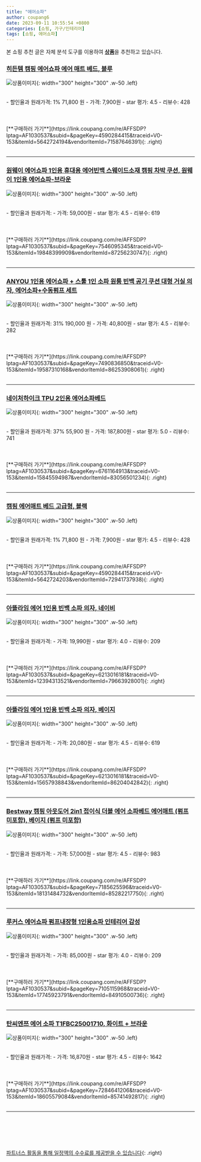 ```yaml
---
title: "에어쇼파"
author: coupang6
date: 2023-09-11 10:55:54 +0800
categories: [쇼핑, 가구/인테리어]
tags: [쇼핑, 에어쇼파]
---
```


본 쇼핑 추천 글은 자체 분석 도구를 이용하여 [**상품**](https://link.coupang.com/a/bao1ui)을 추천하고 있습니다.

### [히든템 캠핑 에어쇼파 에어 매트 베드, 블루](https://link.coupang.com/re/AFFSDP?lptag=AF1030537&subid=&pageKey=4590284415&traceid=V0-153&itemId=5642724194&vendorItemId=71587646391)

![상품이미지](https://thumbnail8.coupangcdn.com/thumbnails/remote/230x230ex/image/retail/images/2020/09/17/11/9/17a1fecf-8c41-4426-bdfc-d2b247526b50.jpg){: width="300" height="300" .w-50 .left}


<br>
- 할인율과 원래가격: 1%  71,800   원
- 가격: 7,900원
- star 평가: 4.5
- 리뷰수: 428
<br>
<br>
<br>
<br>
[**구매하러 가기**](https://link.coupang.com/re/AFFSDP?lptag=AF1030537&subid=&pageKey=4590284415&traceid=V0-153&itemId=5642724194&vendorItemId=71587646391){: .right}
<br>
<br>

---

### [원웨이 에어쇼파 1인용 휴대용 에어빈백 스웨이드소재 캠핑 차박 쿠션, 원웨이 1인용 에어쇼파-브라운](https://link.coupang.com/re/AFFSDP?lptag=AF1030537&subid=&pageKey=7546095345&traceid=V0-153&itemId=19848399909&vendorItemId=87256230747)

![상품이미지](https://thumbnail9.coupangcdn.com/thumbnails/remote/230x230ex/image/vendor_inventory/a589/bb2d329885b9521ba11ff887cac3fd572a1ca4145217f7dacd73bab566db.jpg){: width="300" height="300" .w-50 .left}


<br>
- 할인율과 원래가격: 
- 가격: 59,000원
- star 평가: 4.5
- 리뷰수: 619
<br>
<br>
<br>
<br>
[**구매하러 가기**](https://link.coupang.com/re/AFFSDP?lptag=AF1030537&subid=&pageKey=7546095345&traceid=V0-153&itemId=19848399909&vendorItemId=87256230747){: .right}
<br>
<br>

---

### [ANYOU 1인용 에어쇼파 + 스툴 1인 소파 원룸 빈백 공기 쿠션 대형 거실 의자, 에어소파+수동펌프 세트](https://link.coupang.com/re/AFFSDP?lptag=AF1030537&subid=&pageKey=7490836850&traceid=V0-153&itemId=19587310168&vendorItemId=86253908061)

![상품이미지](https://thumbnail6.coupangcdn.com/thumbnails/remote/230x230ex/image/vendor_inventory/7cf7/558dd4c3eebe709e42ae10442b15d503ed46e8b0c183bd38d9e525aeb9ac.jpg){: width="300" height="300" .w-50 .left}


<br>
- 할인율과 원래가격: 31%  190,000   원
- 가격: 40,800원
- star 평가: 4.5
- 리뷰수: 282
<br>
<br>
<br>
<br>
[**구매하러 가기**](https://link.coupang.com/re/AFFSDP?lptag=AF1030537&subid=&pageKey=7490836850&traceid=V0-153&itemId=19587310168&vendorItemId=86253908061){: .right}
<br>
<br>

---

### [네이처하이크 TPU 2인용 에어소파베드](https://link.coupang.com/re/AFFSDP?lptag=AF1030537&subid=&pageKey=6761164913&traceid=V0-153&itemId=15845594987&vendorItemId=83056501234)

![상품이미지](https://thumbnail8.coupangcdn.com/thumbnails/remote/230x230ex/image/vendor_inventory/8ef5/ebf757e821af8389285ada785f080cd3b04fa81a83e696ba22767f2da739.png){: width="300" height="300" .w-50 .left}


<br>
- 할인율과 원래가격: 37%  55,900   원
- 가격: 187,800원
- star 평가: 5.0
- 리뷰수: 741
<br>
<br>
<br>
<br>
[**구매하러 가기**](https://link.coupang.com/re/AFFSDP?lptag=AF1030537&subid=&pageKey=6761164913&traceid=V0-153&itemId=15845594987&vendorItemId=83056501234){: .right}
<br>
<br>

---

### [캠핑 에어매트 베드 고급형, 블랙](https://link.coupang.com/re/AFFSDP?lptag=AF1030537&subid=&pageKey=4590284415&traceid=V0-153&itemId=5642724203&vendorItemId=72941737938)

![상품이미지](https://thumbnail6.coupangcdn.com/thumbnails/remote/230x230ex/image/retail/images/2020/12/11/15/8/11552699-8992-4ad4-8cdc-52588d3f8b5e.jpg){: width="300" height="300" .w-50 .left}


<br>
- 할인율과 원래가격: 1%  71,800   원
- 가격: 7,900원
- star 평가: 4.5
- 리뷰수: 428
<br>
<br>
<br>
<br>
[**구매하러 가기**](https://link.coupang.com/re/AFFSDP?lptag=AF1030537&subid=&pageKey=4590284415&traceid=V0-153&itemId=5642724203&vendorItemId=72941737938){: .right}
<br>
<br>

---

### [아뜰라임 에어 1인용 빈백 소파 의자, 네이비](https://link.coupang.com/re/AFFSDP?lptag=AF1030537&subid=&pageKey=6213016181&traceid=V0-153&itemId=12394313521&vendorItemId=79663928001)

![상품이미지](https://thumbnail10.coupangcdn.com/thumbnails/remote/230x230ex/image/retail/images/9104104866539799-fcec50c3-7bce-4774-95de-5ada979e546e.png){: width="300" height="300" .w-50 .left}


<br>
- 할인율과 원래가격: 
- 가격: 19,990원
- star 평가: 4.0
- 리뷰수: 209
<br>
<br>
<br>
<br>
[**구매하러 가기**](https://link.coupang.com/re/AFFSDP?lptag=AF1030537&subid=&pageKey=6213016181&traceid=V0-153&itemId=12394313521&vendorItemId=79663928001){: .right}
<br>
<br>

---

### [아뜰라임 에어 1인용 빈백 소파 의자, 베이지](https://link.coupang.com/re/AFFSDP?lptag=AF1030537&subid=&pageKey=6213016181&traceid=V0-153&itemId=15657938843&vendorItemId=86204042842)

![상품이미지](https://thumbnail10.coupangcdn.com/thumbnails/remote/230x230ex/image/vendor_inventory/5ab8/679c5f047c60407122b1d5763e7c142675c12b4fecf7d1fb4f0c2769148b.png){: width="300" height="300" .w-50 .left}


<br>
- 할인율과 원래가격: 
- 가격: 20,080원
- star 평가: 4.5
- 리뷰수: 619
<br>
<br>
<br>
<br>
[**구매하러 가기**](https://link.coupang.com/re/AFFSDP?lptag=AF1030537&subid=&pageKey=6213016181&traceid=V0-153&itemId=15657938843&vendorItemId=86204042842){: .right}
<br>
<br>

---

### [Bestway 캠핑 아웃도어 2in1 접이식 더블 에어 소파베드 에어매트 (펌프 미포함), 베이지 (펌프 미포함)](https://link.coupang.com/re/AFFSDP?lptag=AF1030537&subid=&pageKey=7185625596&traceid=V0-153&itemId=18131484732&vendorItemId=85282217750)

![상품이미지](https://thumbnail7.coupangcdn.com/thumbnails/remote/230x230ex/image/vendor_inventory/e1c3/d5fc70c4efc935eac8d0233c093ea0b77d1b407db00123e9942fc40d549a.jpg){: width="300" height="300" .w-50 .left}


<br>
- 할인율과 원래가격: 
- 가격: 57,000원
- star 평가: 4.5
- 리뷰수: 983
<br>
<br>
<br>
<br>
[**구매하러 가기**](https://link.coupang.com/re/AFFSDP?lptag=AF1030537&subid=&pageKey=7185625596&traceid=V0-153&itemId=18131484732&vendorItemId=85282217750){: .right}
<br>
<br>

---

### [루커스 에어쇼파 펌프내장형 1인용쇼파 인테리어 감성](https://link.coupang.com/re/AFFSDP?lptag=AF1030537&subid=&pageKey=7105115968&traceid=V0-153&itemId=17745923791&vendorItemId=84910500736)

![상품이미지](https://thumbnail7.coupangcdn.com/thumbnails/remote/230x230ex/image/vendor_inventory/748a/2edbad7ff3aaacd599e5edca51352ea977d36bc7e3770fd3d2c571e19e1e.jpg){: width="300" height="300" .w-50 .left}


<br>
- 할인율과 원래가격: 
- 가격: 85,000원
- star 평가: 4.0
- 리뷰수: 209
<br>
<br>
<br>
<br>
[**구매하러 가기**](https://link.coupang.com/re/AFFSDP?lptag=AF1030537&subid=&pageKey=7105115968&traceid=V0-153&itemId=17745923791&vendorItemId=84910500736){: .right}
<br>
<br>

---

### [탄씨엔쯔 에어 소파 T1FBC25001710, 화이트 + 브라운](https://link.coupang.com/re/AFFSDP?lptag=AF1030537&subid=&pageKey=7284641206&traceid=V0-153&itemId=18605579084&vendorItemId=85741492817)

![상품이미지](https://thumbnail9.coupangcdn.com/thumbnails/remote/230x230ex/image/vendor_inventory/317b/6d07bf36ba382633ef665686dc6bf82cc188a7780d8fb7039459f2c330ef.jpg){: width="300" height="300" .w-50 .left}


<br>
- 할인율과 원래가격: 
- 가격: 16,870원
- star 평가: 4.5
- 리뷰수: 1642
<br>
<br>
<br>
<br>
[**구매하러 가기**](https://link.coupang.com/re/AFFSDP?lptag=AF1030537&subid=&pageKey=7284641206&traceid=V0-153&itemId=18605579084&vendorItemId=85741492817){: .right}
<br>
<br>

---
<br><br><br><br><br> [파트너스 활동을 통해 일정액의 수수료를 제공받을 수 있습니다](https://link.coupang.com/a/bao1ui){: .right}